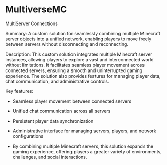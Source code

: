 # MultiverseMC
MultiServer Connections

Summary:
A custom solution for seamlessly combining multiple Minecraft server objects into a unified network, enabling players to move freely between servers without disconnecting and reconnecting.

Description:
This custom solution integrates multiple Minecraft server instances, allowing players to explore a vast and interconnected world without limitations. It facilitates seamless player movement across connected servers, ensuring a smooth and uninterrupted gaming experience. The solution also provides features for managing player data, chat communication, and administrative controls.

Key features:

- Seamless player movement between connected servers
- Unified chat communication across all servers
- Persistent player data synchronization
- Administrative interface for managing servers, players, and network configurations

- By combining multiple Minecraft servers, this solution expands the gaming experience, offering players a greater variety of environments, challenges, and social interactions.
